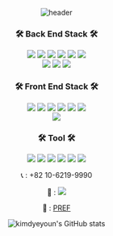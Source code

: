 <div align='center'>
  
  ![header](https://capsule-render.vercel.app/api?type=waving&color=auto&height=300&section=header&text=Kim%20dyeyoung&fontSize=90&animation=fadeIn&fontAlignY=38&%20any%20Repo%20like%20me!&descAlignY=51&descAlign=62)
  
  <h3 align="center">🛠 Back End Stack 🛠</h3>
    <img src="https://img.shields.io/badge/Java-007396?style=for-the-badge&logo=Java&logoColor=white">
    <img src="https://img.shields.io/badge/Spring Boot-6DB33F?style=for-the-badge&logo=Spring Boot&logoColor=white">
    <img src="https://img.shields.io/badge/Spring-6DB33F?style=for-the-badge&logo=Spring&logoColor=white">
    <img src="https://img.shields.io/badge/Apache Tomcat-F8DC75?style=for-the-badge&logo=Apache Tomcat&logoColor=white">
    <img src="https://img.shields.io/badge/JSON-000000?style=for-the-badge&logo=JSON&logoColor=white">
    <img src="https://img.shields.io/badge/MySQL-4479A1?style=for-the-badge&logo=MySQL&logoColor=white">
    <br>
    <img src="https://img.shields.io/badge/Apache Maven-C71A36?style=for-the-badge&logo=Apache Maven&logoColor=white">  
    <img src="https://img.shields.io/badge/Gradle-02303A?style=for-the-badge&logo=Gradle&logoColor=white">
    <img src="https://img.shields.io/badge/MariaDB-003545?style=for-the-badge&logo=MariaDB&logoColor=white">
  
  
  <h3 align="center">🛠 Front End Stack 🛠</h3>
    <img src="https://img.shields.io/badge/html5-E34F26?style=for-the-badge&logo=html5&logoColor=white">
    <img src="https://img.shields.io/badge/Thymeleaf-005F0F?style=for-the-badge&logo=Thymeleaf&logoColor=white">
    <img src="https://img.shields.io/badge/CSS3-1572B6?style=for-the-badge&logo=CSS3&logoColor=white">
    <img src="https://img.shields.io/badge/JavaScript-F7DF1E?style=for-the-badge&logo=JavaScript&logoColor=white">
    <img src="https://img.shields.io/badge/jQuery-0769AD?style=for-the-badge&logo=jQuery&logoColor=white">
    <img src="https://img.shields.io/badge/Android-3DDC84?style=for-the-badge&logo=Android&logoColor=white">
    <br>
    <img src="https://img.shields.io/badge/Bootstrap-7952B3?style=for-the-badge&logo=Bootstrap&logoColor=white">
  
  <h3 align="center">🛠 Tool 🛠</h3>
  <img src="https://img.shields.io/badge/GitHub-181717?style=for-the-badge&logo=GitHub&logoColor=white">
  <img src="https://img.shields.io/badge/Sourcetree-0052CC?style=for-the-badge&logo=Sourcetree&logoColor=white">
  <img src="https://img.shields.io/badge/Postman-FF6C37?style=for-the-badge&logo=Postman&logoColor=white">
  <img src="https://img.shields.io/badge/Swagger-85EA2D?style=for-the-badge&logo=Swagger&logoColor=white">
  <img src="https://img.shields.io/badge/Velog-20C997?style=for-the-badge&logo=Velog&logoColor=white">
  <img src="https://img.shields.io/badge/Google Sheets-34A853?style=for-the-badge&logo=Google Sheets&logoColor=white">
  
  📞 : +82 10-6219-9990 

📩 : <a href="mailto:eodyd0313@gmail.com" target="_black"><img src="https://img.shields.io/badge/eodyd0313@gmail.com-EA4335?style=flat-square&logo=Gmail&logoColor=white"/></a>

🏢 : [PREF](http://www.prefinc.com/main/index)

![kimdyeyoun's GitHub stats](https://github-readme-stats.vercel.app/api?username=kimdyeyoun&theme=tokyonight&show_icons=true)
</div>



